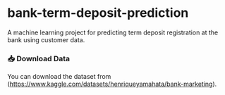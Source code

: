 # bank-term-deposit-prediction
A machine learning project for predicting term deposit registration at the bank using customer data.
### 📥 Download Data
You can download the dataset from (https://www.kaggle.com/datasets/henriqueyamahata/bank-marketing).
